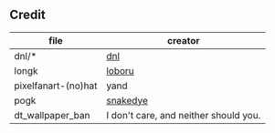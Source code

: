 ## Credit

| file               | creator                                 |
| -----              | -------                                 |
| dnl/\*             | [dnl](https://github.com/dnl32)         |
| longk              | [loboru](https://github.com/loboru)     | <remade in svg>
| pixelfanart-(no)hat| yand                                    |
| pogk               | [snakedye](https://github.com/snakedye) |
| dt_wallpaper_ban   | I don't care, and neither should you.   |
